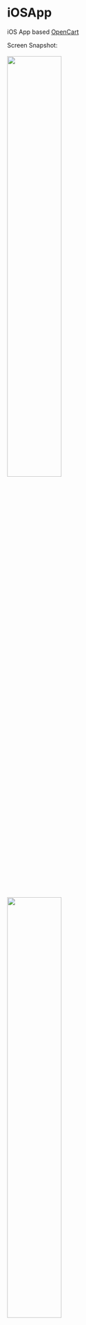 iOSApp
======

iOS App based <a  href='https://github.com/opencart/opencart' >OpenCart</a>

Screen Snapshot:
<br><br>
<img alt="" src="http://www.i2cart.com/image/data/iOS/1.jpg" style="width: 50%; height: 50%;">
<img alt="" src="http://www.i2cart.com/image/data/iOS/2.jpg" style="width: 50%; height: 50%;">
